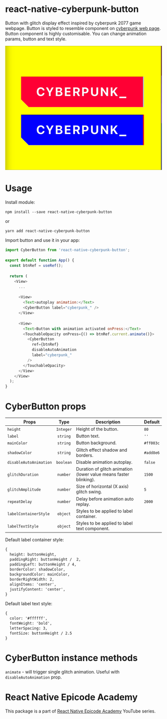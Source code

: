 # react-native-cyberpunk-button
Button with glitch display effect inspired by cyberpunk 2077 game webpage. Button is styled to resemble component on [cyberpunk web page](https://www.cyberpunk.net/).
Button component is highly customisable. You can change animation params, button and text style.


![](Example/btn_anim.gif)

# Usage
Install module:
```
npm install --save react-native-cyberpunk-button
```

or

```
yarn add react-native-cyberpunk-button
```

Import button and use it in your app:
```js
import CyberButton from 'react-native-cyberpunk-button';

export default function App() {
  const btnRef = useRef();

  return (
    <View>
      ...

      <View>
        <Text>autoplay animation:</Text>
        <CyberButton label="cyberpunk_" />
      </View>

      <View>
        <Text>Button with animation activated onPress:</Text>
        <TouchableOpacity onPress={() => btnRef.current.animate()}>
          <CyberButton
            ref={btnRef}
            disableAutoAnimation
            label="cyberpunk_"
          />
        </TouchableOpacity>
      </View>
    </View>
  );
}
```

# CyberButton props
| Props                | Type          | Description  | Default      |
| --------------------- |:-------------:| ------------ | ------------ |
| `height` | `Integer`     | Height of the button. |`80` |
| `label`  | `string` | Button text.| `''` |
| `mainColor`  | `string` | Button background.| `#ff003c` |
| `shadowColor`  | `string` | Glitch effect shadow and borders.| `#add8e6` |
| `disableAutoAnimation`  | `boolean` | Disable animation autoplay.| `false` |
| `glitchDuration`  | `number` | Duration of glitch animation (lower value means faster blinking).| `1500` |
| `glitchAmplitude`  | `number` | Size of horizontal (X axis) glitch swing.| `5` |
| `repeatDelay`  | `number` | Delay before animation auto replay.| `2000` |
| `labelContainerStyle`  | `object` | Styles to be applied to label container.| |
| `labelTextStyle`  | `object` | Styles to be applied to label text component.| |

Default label container style:
```
{
  height: buttonHeight,
  paddingRight: buttonHeight /  2,
  paddingLeft: buttonHeight / 4,
  borderColor: shadowColor,
  backgroundColor: mainColor,
  borderRightWidth: 2,
  alignItems: 'center',
  justifyContent: 'center',
}

```

Default label text style:
```
{
  color: '#ffffff',
  fontWeight: 'bold',
  letterSpacing: 3,
  fontSize: buttonHeight / 2.5
}
```

# CyberButton instance methods
`animate` - will trigger single glitch animation. Useful with `disableAutoAnimation` prop.

# React Native Epicode Academy
This package is a part of [React Native Epicode Academy](https://www.youtube.com/channel/UCjeodJlopQe4b91Y-uS18Ow) YouTube series.